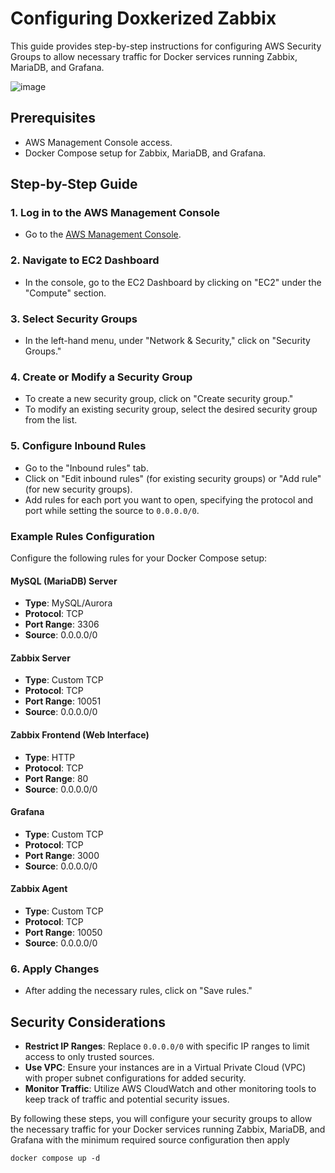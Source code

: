 # Configuring Doxkerized Zabbix

This guide provides step-by-step instructions for configuring AWS Security Groups to allow necessary traffic for Docker services running Zabbix, MariaDB, and Grafana.

![image](https://github.com/amikha33/Zabbix-Grafana/assets/46167070/415f6891-5ab0-40db-83a2-7fe99c695632)


## Prerequisites

- AWS Management Console access.
- Docker Compose setup for Zabbix, MariaDB, and Grafana.

## Step-by-Step Guide

### 1. Log in to the AWS Management Console

- Go to the [AWS Management Console](https://aws.amazon.com/console/).

### 2. Navigate to EC2 Dashboard

- In the console, go to the EC2 Dashboard by clicking on "EC2" under the "Compute" section.

### 3. Select Security Groups

- In the left-hand menu, under "Network & Security," click on "Security Groups."

### 4. Create or Modify a Security Group

- To create a new security group, click on "Create security group."
- To modify an existing security group, select the desired security group from the list.

### 5. Configure Inbound Rules

- Go to the "Inbound rules" tab.
- Click on "Edit inbound rules" (for existing security groups) or "Add rule" (for new security groups).
- Add rules for each port you want to open, specifying the protocol and port while setting the source to `0.0.0.0/0`.

### Example Rules Configuration

Configure the following rules for your Docker Compose setup:

#### MySQL (MariaDB) Server
- **Type**: MySQL/Aurora
- **Protocol**: TCP
- **Port Range**: 3306
- **Source**: 0.0.0.0/0

#### Zabbix Server
- **Type**: Custom TCP
- **Protocol**: TCP
- **Port Range**: 10051
- **Source**: 0.0.0.0/0

#### Zabbix Frontend (Web Interface)
- **Type**: HTTP
- **Protocol**: TCP
- **Port Range**: 80
- **Source**: 0.0.0.0/0

#### Grafana
- **Type**: Custom TCP
- **Protocol**: TCP
- **Port Range**: 3000
- **Source**: 0.0.0.0/0

#### Zabbix Agent
- **Type**: Custom TCP
- **Protocol**: TCP
- **Port Range**: 10050
- **Source**: 0.0.0.0/0

### 6. Apply Changes

- After adding the necessary rules, click on "Save rules."

## Security Considerations

- **Restrict IP Ranges**: Replace `0.0.0.0/0` with specific IP ranges to limit access to only trusted sources.
- **Use VPC**: Ensure your instances are in a Virtual Private Cloud (VPC) with proper subnet configurations for added security.
- **Monitor Traffic**: Utilize AWS CloudWatch and other monitoring tools to keep track of traffic and potential security issues.

By following these steps, you will configure your security groups to allow the necessary traffic for your Docker services running Zabbix, MariaDB, and Grafana with the minimum required source configuration then apply 

    docker compose up -d 
